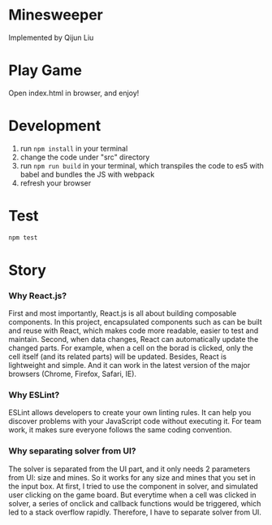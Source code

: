 # Minesweeper

Implemented by Qijun Liu

# Play Game

Open index.html in browser, and enjoy!

# Development

1. run `npm install` in your terminal
2. change the code under "src" directory
3. run `npm run build` in your terminal, which transpiles the code to es5 with babel and bundles the JS with webpack
4. refresh your browser

# Test

```sh
npm test
```

# Story

### Why React.js?  

First and most importantly, React.js is all about building composable components. In this project, encapsulated components such as <Cell /> can be built and reuse with React, which makes code more readable, easier to test and maintain.
Second, when data changes, React can automatically update the changed parts. For example, when a cell on the borad is clicked, only the cell itself (and its related parts) will be updated.
Besides, React is lightweight and simple. And it can work in the latest version of the major browsers (Chrome, Firefox, Safari, IE).

### Why ESLint?  

ESLint allows developers to create your own linting rules. It can help you discover problems with your JavaScript code without executing it. For team work, it makes sure everyone follows the same coding convention.

### Why separating solver from UI?  

The solver is separated from the UI part, and it only needs 2 parameters from UI: size and mines. So it works for any size and mines that you set in the input box.
At first, I tried to use the <Board /> component in solver, and simulated user clicking on the game board. But everytime when a cell was clicked in solver, a series of onclick and callback functions would be triggered, which led to a stack overflow rapidly. Therefore, I have to separate solver from UI.
